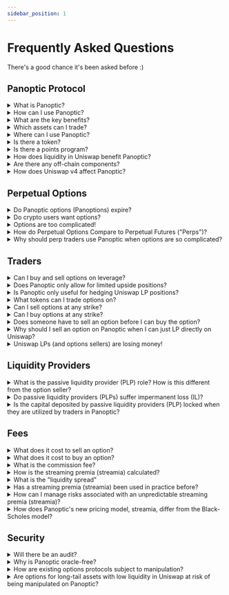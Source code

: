 ```yaml
---
sidebar_position: 1
---
```


# Frequently Asked Questions
There's a good chance it's been asked before :)

## Panoptic Protocol

<details id="what-is-panoptic">
<summary>What is Panoptic?</summary>
Panoptic is a permissionless way to trade crypto options. We enable options trading on any token, any strike, any size. Our options are perpetual – they never expire.
</details>

<details id="how-can-i-use-panoptic">
<summary>How can I use Panoptic?</summary>
To explore the Panoptic App, you will need to connect your digital wallet. There are currently two versions available for users:
<br /><br />
1) Official App: Trade options and LP with higher returns on Uniswap v3 and v4 pools. You can access the app <a href="https://app.panoptic.xyz">here</a>.
<br />
2) Demo Version: If you're looking to practice your trading without risking real funds, our paper trading platform is available on the Sepolia network. You can try it out at <a href="https://demo.panoptic.xyz">demo.panoptic.xyz</a>.
<br /><br />
Connect and discover the forefront of DeFi options with Panoptic.
</details>

<details id="what-are-the-key-benefits">
<summary>What are the key benefits?</summary>
Options in Panoptic differ slightly from conventional options. Instead of using a clearinghouse to settle options contracts, the Panoptic protocol uses Liquidity Provider (LP) positions in Uniswap as a fundamental building block for trading long and short options.
<br /><br />
Panoptic allows users to access new and improved features when options trading:<br />
1) Panoptic options never expire and are perpetual.<br />
2) Anybody can deploy an options market on any asset in a permissionless manner.<br />
3) Panoptic enables anyone to lend their capital to options traders as a liquidity provider.<br />
4) Pricing is path-dependent and does not involve counterparties (such as market makers).
</details>

<details id="which-assets-can-i-trade">
<summary>Which assets can I trade?</summary>
Panoptic works on any ERC20 token. Panoptic users can create an options market on any Uniswap V3 or V4 token pair.
</details>

<details id="where-will-panoptic-launch">
<summary>Where can I use Panoptic?</summary>
Panoptic is <a href="https://app.panoptic.xyz">live</a> on Ethereum mainnet and Unichain, with other EVM-compatible chains to follow.
</details>

<details id="is-there-a-token">
<summary>Is there a token?</summary>
No. Panoptic does not have a token at this time.
</details>

<details id="is-there-a-points-program">
<summary>Is there a points program?</summary>
Yes, depositors and traders can earn Panoptic incentive points (Pips). For more details, visit <a href="https://pips.panoptic.xyz">pips.panoptic.xyz</a>.
</details>

<details id="how-does-liquidity-in-uniswap-benefit-panoptic">
<summary>How does liquidity in Uniswap benefit Panoptic?</summary>
Panoptic harnesses Uniswap's liquidity to enhance the user experience for options traders. High liquidity and volume in Uniswap pools benefit Panoptic by ensuring steady and predictable returns for options sellers, more stable options pricing, more predictable moneyness, and lower risks of liquidation or forced exercise. This allows for the creation of robust options markets from day one.
</details>

<details id="are-there-any-off-chain-components">
<summary>Are there any off-chain components?</summary>
No.
</details>

<details id="how-does-uniswap-v4-affect-panoptic">
<summary>How does Uniswap v4 affect Panoptic?</summary>
1️⃣ Panoptic is live on both Uniswap v3 and v4
<br /><br />
2️⃣ Being backed by <a href="https://blog.uniswap.org/ventures">Uniswap Labs Ventures</a>, Uniswap V4 has always been part of our growth map 🗺️
<br /><br />
Read more details in our <a href="https://panoptic.xyz/blog/panoptic-launches-on-uniswap-v4">announcement</a>
</details>


## Perpetual Options
<details id="do-panoptic-options-expire">
<summary>Do Panoptic options (Panoptions) expire?</summary>
No, Panoptions are perpetual and never expire. Buyers can hold Panoptions for an unlimited amount of time while potentially incurring <a href="https://panoptic.xyz/blog/black-scholes-streamia-defi-options-pricing-models">fees</a> for each block the Panoption is held. Note that buyers may be <a href="https://panoptic.xyz/docs/panoptic-protocol/forced-exercise">forcefully exercised</a>, but are compensated with fees should this occur.
</details>

<details id="do-crypto-users-want-options">
<summary>Do crypto users want options?</summary>
Options are extremely popular in traditional finance (TradFi), so much that <a href="https://qz.com/2092197/options-trading-is-poised-to-overtake-the-stock-market">options actually overshadow stocks</a> in terms of volume.
<br /><br />
Crypto users, like investors in any other asset class, also express interest in options for a variety of reasons. These financial instruments allow for income generation, risk management, hedging, and speculation in <a href="https://twitter.com/Panoptic_xyz/status/1661114864386068480?s=20">more strategic and flexible</a> ways. However, their desire to use options is contingent upon a robust, transparent, and easy-to-use platform.
<br /><br />
Panoptic makes options easy for all users by providing a seamless, draggable interface for trading options. Panoptic solves the problem of illiquid, oracle-dependent, restrictive options in DeFi by reimagining options to work on-chain: options have no expiry and require no oracles, intermediaries, counterparties, or order books. The result is a permissionless, governance-minimized protocol with no liquidity fragmentation.
</details>

<details id="options-are-too-complicated">
<summary>Options are too complicated!</summary>
Options trading doesn't have to be complicated. At Panoptic, we've created a <a href="https://www.youtube.com/watch?v=deqbeqjyKgg">novel UI</a> that allows anybody to easily and seamlessly trade options.

![UI Image](ui.png)
</details>

<details id="how-do-perpetual-options-compare-to-perpetual-futures">
<summary>How do Perpetual Options Compare to Perpetual Futures ("Perps")?</summary>
Perpetual options and perpetual futures are non-expiring financial instruments. Panoptic's perpetual options provides option-like payoffs that are priced through <a href="https://panoptic.xyz/research/streamia-101">streamia</a> (streaming premia), while perpetual futures offer long/short payoffs that are priced via a <a href="https://panoptic.xyz/docs/trading/perpetual-options#how-do-perpetual-options-compare-to-perpetual-futures-perps">funding rate</a>.
<br /><br />
While perpetual futures often offer more leverage, perpetual options offer more <a href="https://twitter.com/Panoptic_xyz/status/1661114864386068480?s=20">flexibility</a> including:<br />
1) No liquidation risk from single-wick fluctuations<br />
2) Capped losses<br />
3) Market-neutrality<br />
4) Volatility bets<br />
5) Custom probability of profit and profit potential<br />
6) Dynamic delta and gamma
</details>

<details id="why-should-perp-traders-use-panoptic">
<summary>Why should perp traders use Panoptic when options are so complicated?</summary>
Options trading can offer a more retail-friendly approach than perpetual futures (perps). Users can buy puts/calls if they feel bearish/bullish, but without the risk of immediate liquidation. Even during market volatility, options holders won't face sudden liquidations from price wicks. While liquidation risk remains, it is linked to premium accumulation and is more predictable, giving traders several days to anticipate potential liquidation events.
<br /><br />
A misconception exists that retail traders desire +50x leverage, mainly achievable with perps. However, our research shows most perp traders on GMX use only <a href="https://panoptic.xyz/research/retail-prefers-2x-over-125x-leverage">2-3x leverage</a>. Panoptic offers up to 10x leverage on options, making it a suitable tool for retail traders looking for manageable leverage without sudden liquidation risks.
</details>


## Traders

<details id="can-i-buy-and-sell-options-on-leverage">
<summary>Can I buy and sell options on leverage?</summary>
Yes. Traders can buy options with up to 10x leverage and sell options with up to 5x leverage under normal market conditions. Please note that <a href="https://panoptic.xyz/docs/panoptic-protocol/buying-power">collateral requirements</a> are dynamic and change in response to pool utilization.
</details>

<details id="does-panoptic-only-allow-for-limited-upside-positions">
<summary>Does Panoptic only allow for limited upside positions?</summary>
No. You can create limited upside, unlimited upside, limited downside, and unlimited downside positions by <a href="https://twitter.com/Panoptic_xyz/status/1628530117118169088?s=20">combining put and call options</a> on Panoptic.
</details>

<details id="is-panoptic-only-useful-for-hedging-uniswap-lp-positions">
<summary>Is Panoptic only useful for hedging Uniswap LP positions?</summary>
No. While Panoptic allows you to hedge against Uniswap LP positions by shorting them, it also allows you to create puts, calls, straddles, jade lizards, zebra spreads, and <a href="https://twitter.com/Panoptic_xyz/status/1628530117118169088?s=20">many other custom option payoffs</a>!
</details>

<details id="what-tokens-can-i-trade-options-on">
<summary>What tokens can I trade options on?</summary>
Any ERC20 token or native asset. The Panoptic protocol enables permissionless options trading for longtail assets just as Uniswap allows for permissionless spot trading for longtail assets.
</details>

<details id="can-i-sell-options-at-any-strike">
<summary>Can I sell options at any strike?</summary>
Yes.
</details>

<details id="can-i-buy-options-at-any-strike">
<summary>Can I buy options at any strike?</summary>
Yes, as long as there is enough seller liquidity at that strike.
</details>

<details id="does-someone-have-to-sell-an-option">
<summary>Does someone have to sell an option before I can buy the option?</summary>
Yes.
</details>

<details id="why-should-i-sell-an-option-on-Panoptic">
<summary>Why should I sell an option on Panoptic when I can just LP directly on Uniswap?</summary>
Selling an option on Panoptic has the same before-fees payoff as LPing on Uniswap. However, selling an option on Panoptic earns a premium (paid by the option buyer) that is strictly greater than the swap fees earned by an LP position due to the <a href="https://panoptic.xyz/docs/panoptic-protocol/streamia#net-gross-and-owed-fees-with-spread">liquidity spread</a> and improved gas efficiency.
</details>

<details id="uniswap-lps-are-losing-money">
<summary>Uniswap LPs (and options sellers) are losing money!</summary>
Uniswap is a <a href="https://panoptic.xyz/research/defi-put-options-uniswap-backtest">one-sided market</a> where perpetual options can only be sold but not bought. This leads to an oversupply of liquidity in Uniswap, resulting in lower returns for Uniswap LPs.
<br /><br />
Panoptic solves this by opening up a two-sided market, where perpetual options are bought and sold by lending and borrowing Uniswap LP tokens. Options buying is implemented through removing liquidity from Uniswap, which leads to higher Uniswap fees earned, higher streamia received, and increased returns to Uniswap LPs (and options sellers).
</details>

## Liquidity Providers

<details id="what-is-the-plp-role">
<summary>What is the passive liquidity provider (PLP) role? How is this different from the option seller?</summary>
The passive liquidity provider (PLP) passively provides fungible liquidity to the Panoptic pool and receives commission fees in return. This differs from the liquidity provider (LP) who deploys liquidity in a Uniswap pool and receives swap fees in return. The option seller borrows liquidity from the PLP to deploy in a Uniswap pool as an LP. This act of moving liquidity from the Panoptic pool to the Uniswap pool constitutes selling an option.   
<br /><br />
Example A: Alice is a PLP for the ETH-USDC pool on Panoptic. She can deposit ETH, USDC, or both ETH & USDC into the pool. She receives a share of commission fees in return.  
<br /><br />
Example B: Bob is an option seller for ETH-USDC options. After depositing some collateral to the ETH-USDC pool on Panoptic (making him a PLP), he borrows a larger amount of ETH & USDC. The Panoptic protocol deploys his borrowed ETH & USDC into the ETH-USDC pool on Uniswap (making him an LP). His LP position on Uniswap has the same payoffs as a short option (making him an option seller).
</details>

<details id="do-plps-suffer-il">
<summary>Do passive liquidity providers (PLPs) suffer impermanent loss (IL)?</summary>
No, passive liquidity providers (PLPs) do not suffer IL from Uniswap LP positions. PLPs earn commission fees, and take on protocol risk (e.g. if the Panoptic pool accrues bad debt from <a href="https://panoptic.xyz/docs/panoptic-protocol/margin">failing to liquidate</a> on time, then PLPs can lose capital). However, protocol risk is minimized through a tried-and-true <a href="https://panoptic.xyz/docs/panoptic-protocol/liquidations#liquidation-bonus">decentralized liquidation network</a> just as Aave, Compound, and dYdX use to prevent protocol insolvency.
</details>

<details id="is-the-capital-deposited-by-plps-locked">
<summary>Is the capital deposited by passive liquidity providers (PLP) locked when they are utilized by traders in Panoptic?</summary>
Yes, the capital of Panoptic Liquidity Providers (PLPs) can be locked under certain conditions. PLPs play a more passive role in which they deposit their tokens and earn yield from commissions. However, if 100% of PLP capital has been utilized by options sellers, then PLPs may have to wait to withdraw their capital. This is similar to what happens in lending protocols when they reach 100% utilization and withdrawals are temporarily locked. Note that options buyers in Panoptic actually reduce pool utilization by returning liquidity to the Panoptic pool, freeing up capital that PLPs can withdraw.
</details>

## Fees

<details id="what-does-it-cost-to-sell-an-option">
<summary>What does it cost to sell an option?</summary>
Selling an option costs a commission fee and gas fee. The commission fee is 0.2% of the notional value of the option position. There is no commission fee to close the position.
</details>

<details id="what-does-it-cost-to-buy-an-option">
<summary>What does it cost to buy an option?</summary>
Buying an option costs a commission fee, streamia (streaming premia), and gas fee. The commission fee is 0.2% of the notional value of the option position. The streamia starts at 0, and accumulates while the underlying price remains in range. There is no commission fee to close the position.
</details>

<details id="what-is-the-commission-fee">
<summary>What is the commission fee?</summary>
This is the fee to mint an option. When an option seller or buyer opens their position, they pay a commission fee on the notional value of the position. The commission is paid to the PLPs. The commission fee percentage is 0.2% of the notional value of the option position.
</details>

<details id="how-is-the-streamia-calculated">
<summary>How is the streaming premia (streamia) calculated?</summary>
The <a href="https://panoptic.xyz/research/streamia-101">streamia</a> is equal to the amount of swap fees the borrowed LP position would have earned in the Uniswap pool, plus an additional <a href="https://panoptic.xyz/research/liquidity-spread">liquidity spread</a>.  
<br /><br />
Example: Alice sells an out-of-the-money (OTM) ETH-USDC put Panoption, with strike = 1000 and width = ±10%. Bob buys the OTM put Panoption from Alice for 0 upfront premium. If the ETH-USDC price moves between 909 and 1100, the option is “in range” and would have earned swap fees from the Uniswap pool. If the ETH-USDC price is above 1100 or below 909, the option is “out of range” and would not have earned any swap fees. Bob owes the total amount of accumulated swap fees to Alice as premium.
</details>

<details id="what-is-the-liquidity-spread">
<summary>What is the "liquidity spread"</summary>
The <a href="https://panoptic.xyz/research/liquidity-spread">liquidity spread</a> is a floating rate paid by options buyers to options sellers, and is determined by the utilization ratio of each set of options. The spread prevents someone from buying all of the available options for sell.
<br /><br />
The spread is given by the formula 0.25 * buy/(sell-buy).
<br /><br />
Example 1: If Alice sells a 10 ETH call and Bob buys a 5 ETH call, then the <a href="https://panoptic.xyz/blog/black-scholes-streamia-defi-options-pricing-models">streamia</a> paid by Bob to Alice for holding the option is 25% greater than Alice's forgone Uniswap LP fees.
<br /><br />
Example 2: If Alice sells a 10 ETH call and Bob buys a 9 ETH call, then the streamia paid by Bob to Alice for holding the option is 325% greater than Alice's forgone Uniswap LP fees.
<br /><br />
For buyers, it is costly to purchase all available options. For sellers, it is profitable to identify popular options and strike prices to <a href="https://panoptic.xyz/research/options-market-making#market-making-in-panoptic">market make</a> on.
</details>

<details id="has-a-streamia-been-used-in-practice-before">
<summary>Has a streaming premia (streamia) been used in practice before?</summary>
No, Panoptic is a pioneer in introducing <a href="https://panoptic.xyz/research/streamia-101">streamia</a> for options. While similar pricing mechanisms exist such as the <a href="https://panoptic.xyz/docs/trading/perpetual-options#how-do-perpetual-options-compare-to-perpetual-futures-perps">funding rate</a> in perpetual futures (perps), Panoptic's streamia is unique and innovative.
</details>

<details id="how-can-i-manage-risks-associated-with-streamia">
<summary>How can I manage risks associated with an unpredictable streaming premia (streamia)?</summary>
Panoption streamia can be managed similar to <a href="https://panoptic.xyz/research/perpetual-futures-vs-options#what-are-perps">perp funding rates</a>, since both are unpredictable fees. Users should closely monitor their positions including their collateral amounts, intrinsic value, and owed fees. Users must maintain sufficient collateral to prevent liquidations, and should be prepared to close or exercise positions to secure profits or limit losses. Remember that options trading is not "set it and forget it"; it requires active management.
<br /><br />
Additionally, you will soon be able to view dashboards of historical streamia and fees to better inform you of potential costs.
<br /><br />
You can also think of Panoptions as a "perp-like" instrument where users purchase a perpetual call option to gain 10x leveraged exposure with a "funding rate" that adjusts at every block. But unlike perps, Panoptions have limited downside risk and are not subject to liquidation risk from price fluctuations. The only liquidation risk for buyers comes from the accumulation of streamia, which generally happens at a gradual, more manageable pace.
</details>

<details id="how-does-panoptics-new-pricing-model-differ">
<summary>How does Panoptic's new pricing model, streamia, differ from the Black-Scholes model?</summary>
Panoptic's streamia pricing model is specifically designed for perpetual options, unlike the Black-Scholes model (BSM) which is used to price expiring options. Streamia introduces dynamic payments as opposed to a single upfront payment.
<br /><br />
Streamia operates efficiently on-chain, providing accessibility, risk management, capital efficiency, gas efficiency, transparency, and fair pricing for expirationless options. <a href="https://paper.panoptic.xyz">Research</a> shows that streamia-based perpetual options pricing converges to the BSM price of an equivalent traditional option.
<br /><br />
For a detailed explanation of the differences and advantages of streamia, you can refer to <a href="https://panoptic.xyz/blog/black-scholes-streamia-defi-options-pricing-models">this article</a>.
</details>


## Security
<details id="will-there-be-an-audit">
<summary>Will there be an audit?</summary>
Yes. Panoptic's smart contracts has undergone multiple <a href="https://panoptic.xyz/docs/security/security_audits">audits</a> by industry leading firms, including Cantina, Trail of Bits, Code4rena, OpenZeppelin, ABDK, Three Sigma, and Simtopia.
</details>

<details id="why-is-panoptic-oracle-free">
<summary>Why is Panoptic oracle-free?</summary>
Panoptic is designed to minimize the risk of single-point failures and broaden market opportunities. This approach enables the creation of options markets for any asset immediately upon launch, eliminating the need to wait for oracle support to list specific assets.
</details>

<details id="how-are-existing-options-protocols-subject-to-manipulation">
<summary>How are existing options protocols subject to manipulation?</summary>
Options protocols that depend on positions expiring at a certain block are susceptible to manipulation. Bad actors can manipulate the price on that specific block, altering the status of an option from in-the-money (ITM) to out-of-the-money (OTM), or the reverse. In contrast, Panoptic's perpetual options model significantly reduces this vulnerability.
<br /><br />
Furthermore, DeFi options vaults with publicly scheduled auctions may face the risk of <a href="https://www.coindesk.com/markets/2022/04/19/crypto-options-traders-adopt-new-strategies-to-profit-from-defi-volatility-gyrations/">front-running</a>, a strategy where traders anticipate and exploit market movements created by the auctions. The result leads to unfavorable pricing for auction participants.
</details>

<details id="are-options-for-long-tail-assets-with-low-liquidity">
<summary>Are options for long-tail assets with low liquidity in Uniswap at risk of being manipulated on Panoptic?</summary>
Every Panoptic pool relies on its Uniswap counterpart for key metrics such as pricing, moneyness, and liquidations. The downside is that if the Uniswap pool is illiquid, it may be easier to manipulate. Such manipulation could result in heightened liquidation risk for sellers and buying/selling of deep ITM options temporarily pushed OTM.
<br /><br />
Panoptic discourages manipulation by implementing Time-Weighted Average Price (TWAP) requirements, meaning manipulators must hold the price for several minutes &mdash; not just a single block &mdash; in order to exercise their ITM options or liquidate other users.
</details>
